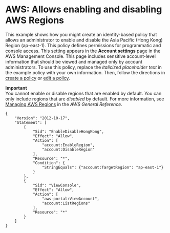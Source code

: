 # AWS: Allows enabling and disabling AWS Regions<a name="reference_policies_examples_aws-enable-disable-regions"></a>

This example shows how you might create an identity\-based policy that allows an administrator to enable and disable the Asia Pacific \(Hong Kong\) Region \(ap\-east\-1\)\. This policy defines permissions for programmatic and console access\. This setting appears in the **Account settings** page in the AWS Management Console\. This page includes sensitive account\-level information that should be viewed and managed only by account administrators\. To use this policy, replace the *italicized placeholder text* in the example policy with your own information\. Then, follow the directions in [create a policy](access_policies_create.md) or [edit a policy](access_policies_manage-edit.md)\.

**Important**  
You cannot enable or disable regions that are enabled by default\. You can only include regions that are *disabled* by default\. For more information, see [Managing AWS Regions](https://docs.aws.amazon.com/general/latest/gr/rande-manage.html) in the *AWS General Reference*\.

```
{
    "Version": "2012-10-17",
    "Statement": [
        {
            "Sid": "EnableDisableHongKong",
            "Effect": "Allow",
            "Action": [
                "account:EnableRegion",
                "account:DisableRegion"
            ],
            "Resource": "*",
            "Condition": {
                "StringEquals": {"account:TargetRegion": "ap-east-1"}
            }
        },
        {
            "Sid": "ViewConsole",
            "Effect": "Allow",
            "Action": [
                "aws-portal:ViewAccount",
                "account:ListRegions"
            ],
            "Resource": "*"
        }
    ]
}
```